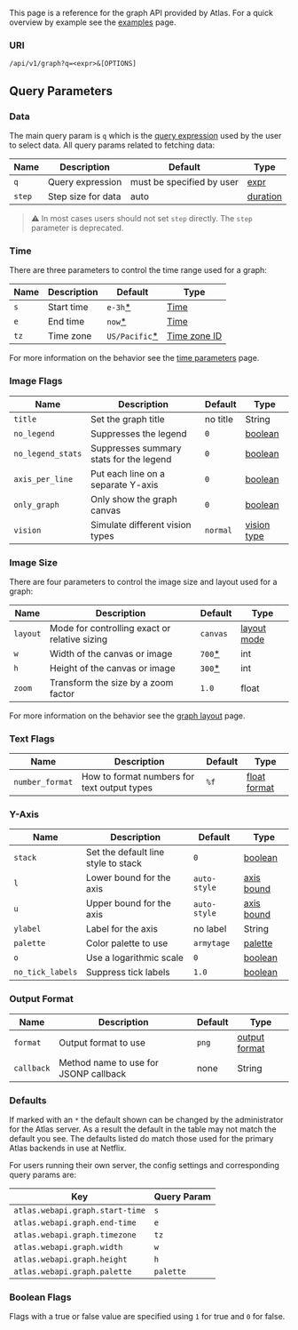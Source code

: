 This page is a reference for the graph API provided by
Atlas. For a quick overview by example see the [examples](Single-Line) page.

### URI

`/api/v1/graph?q=<expr>&[OPTIONS]`

## Query Parameters

### Data

The main query param is `q` which is the [query expression](Stack-Language) used by the user to select data. All query params related to fetching data:

| Name   | Description           | Default                    | Type                                 |
|--------|-----------------------|----------------------------|--------------------------------------|
| `q`    | Query expression      | must be specified by user  | [expr](Stack-Language)               |
| `step` | Step size for data    | auto                       | [duration](Time-Parameters#durations) |

> :warning: In most cases users should not set `step` directly. The `step` parameter
> is deprecated.

### Time

There are three parameters to control the time range used for a graph:

| Name   | Description | Default                    | Type |
|--------|-------------|----------------------------|------|
| `s`    | Start time  | `e-3h`[*](#defaults)       | [Time](Time-Parameters#time)              |
| `e`    | End time    | `now`[*](#defaults)        | [Time](Time-Parameters#time)              |
| `tz`   | Time zone   | `US/Pacific`[*](#defaults) | [Time zone ID](Time-Parameters#time-zone) |

For more information on the behavior see the [time parameters](Time-Parameters) page.

### Image Flags

| Name              | Description                              | Default      | Type                        |
|-------------------|------------------------------------------|--------------|-----------------------------|
| `title`           | Set the graph title                      | no title     | String                      |
| `no_legend`       | Suppresses the legend                    | `0`          | [boolean](#boolean-flags)   |
| `no_legend_stats` | Suppresses summary stats for the legend  | `0`          | [boolean](#boolean-flags)   |
| `axis_per_line`   | Put each line on a separate Y-axis       | `0`          | [boolean](#boolean-flags)   |
| `only_graph`      | Only show the graph canvas               | `0`          | [boolean](#boolean-flags)   |
| `vision`          | Simulate different vision types          | `normal`     | [vision type](Vision#types) |

### Image Size

There are four parameters to control the image size and layout used for a graph:

| Name     | Description                                    | Default             | Type                              |
|----------|------------------------------------------------|---------------------|-----------------------------------|
| `layout` | Mode for controlling exact or relative sizing  | `canvas`            | [layout mode](Graph-Layout#modes) |
| `w`      | Width of the canvas or image                   | `700`[*](#defaults) | int                               |
| `h`      | Height of the canvas or image                  | `300`[*](#defaults) | int                               |
| `zoom`   | Transform the size by a zoom factor            | `1.0`               | float                             |

For more information on the behavior see the [graph layout](Graph-Layout) page.

### Text Flags

| Name            | Description                                  | Default   | Type                                  |
|-----------------|----------------------------------------------|-----------|---------------------------------------|
| `number_format` | How to format numbers for text output types  | `%f`     | [float format](https://docs.oracle.com/javase/8/docs/api/java/util/Formatter.html#dndec) |

### Y-Axis

| Name             | Description                          | Default      | Type                          |
|------------------|--------------------------------------|--------------|-------------------------------|
| `stack`          | Set the default line style to stack  | `0`          | [boolean](#boolean-flags)     |
| `l`              | Lower bound for the axis             | `auto-style` | [axis bound](Axis-Bounds)     |
| `u`              | Upper bound for the axis             | `auto-style` | [axis bound](Axis-Bounds)     |
| `ylabel`         | Label for the axis                   | no label     | String                        |
| `palette`        | Color palette to use                 | `armytage`   | [palette](Color-Palettes)     |
| `o`              | Use a logarithmic scale              | `0`          | [boolean](#boolean-flags)     |
| `no_tick_labels` | Suppress tick labels                 | `1.0`        | [boolean](#boolean-flags)     |

### Output Format

| Name        | Description                            | Default   | Type                                  |
|-------------|----------------------------------------|-----------|---------------------------------------|
| `format`    | Output format to use                   | `png`     | [output format](Output-Formats)       |
| `callback`  | Method name to use for JSONP callback  | none      | String                                |

### Defaults

If marked with an `*` the default shown can be changed by the administrator for the Atlas server. As a result
the default in the table may not match the default you see. The defaults listed do match those used for the
primary Atlas backends in use at Netflix.

For users running their own server, the config settings and corresponding query params are:

| Key                                   | Query Param |
|---------------------------------------|-------------|
| `atlas.webapi.graph.start-time`       | `s`         |
| `atlas.webapi.graph.end-time`         | `e`         |
| `atlas.webapi.graph.timezone`         | `tz`        |
| `atlas.webapi.graph.width`            | `w`         |
| `atlas.webapi.graph.height`           | `h`         |
| `atlas.webapi.graph.palette`          | `palette`   |

### Boolean Flags

Flags with a true or false value are specified using `1` for true and `0` for false.
